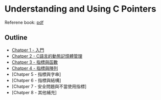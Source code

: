 # Understanding and Using C Pointers
Referene book: [pdf](./understanding%20and%20using%20c%20pointers%20book.pdf)

## Outline
* [Chatper 1 - 入門](./chapter1/chapter1.md)
* [Chatper 2 - C語言的動態記憶體管理](./chapter2/chapter2.md)
* [Chatper 3 - 指標與函數](./chapter3/chapter3.md)
* [Chatper 4 - 指標與陣列](./chapter4/chapter4.md)
* [Chatper 5 - 指標與字串]
* [Chatper 6 - 指標與結構]
* [Chatper 7 - 安全問題與不當使用指標]
* [Chatper 8 - 其他補充]